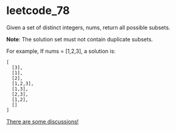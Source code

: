 # leetcode_78

Given a set of distinct integers, nums, return all possible subsets.

**Note**: The solution set must not contain duplicate subsets.

For example,
If nums = [1,2,3], a solution is:

```
[
  [3],
  [1],
  [2],
  [1,2,3],
  [1,3],
  [2,3],
  [1,2],
  []
]
```

[There are some discussions!](https://leetcode.com/discuss/46668/recursive-iterative-manipulation-solutions-explanations)

